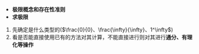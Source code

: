- **极限概念和存在性准则**
- **求极限**
1. 先确定是什么类型的($\frac{0}{0}、\frac{\infty}{\infty}、1^\infty$)
2. 看是否能直接使用已有的方法对其计算，不能直接进行则对其进行**通分、有理化等操作**